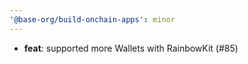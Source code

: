 ```yaml
---
'@base-org/build-onchain-apps': minor
---
```


- **feat**: supported more Wallets with RainbowKit (#85)
